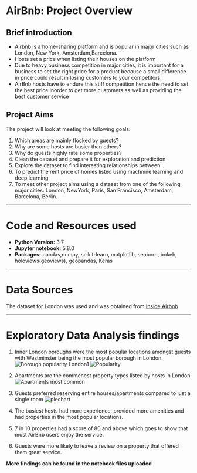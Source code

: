 # AirBnb: Project Overview
## Brief introduction
* Airbnb is a home-sharing platform and is popular in major cities such as London, New York, Amsterdam,Barcelona. 
* Hosts set a price when listing their houses on the platform
* Due to heavy business competition in major cities, it is important for a business to set the right price for a product because a small difference in price could result in losing customers to your competitors.
* AirBnb hosts have to endure this stiff competition hence the need to set the best price inorder to get more customers as well as providing the best customer service
## Project Aims
The project will look at meeting the following goals:
1. Which areas are mainly flocked by guests?
2. Why are some hosts are busier than others?
3. Why do guests highly rate some properties?
4. Clean the dataset and prepare it for exploration and prediction
4. Explore the dataset to find interesting relationships between.
5. To predict the rent price of homes listed using machnine learning and deep learning
6. To meet other project aims using a dataset from one of the following major cities: London, NewYork, Paris, San Francisco, Amsterdam, Barcelona, Berlin.
*********************************************************************************************************************************************************************************
# Code and Resources used
* **Python Version:** 3.7
* **Jupyter notebook:** 5.8.0
* **Packages:** pandas,numpy, scikit-learn, matplotlib, seaborn, bokeh, holoviews(geoviews), geopandas, Keras
*********************************************************************************************************************************************************************************
# Data Sources
 The dataset for London was used and was obtained from [Inside Airbnb](http://insideairbnb.com/get-the-data.html)
*********************************************************************************************************************************************************************************
# Exploratory Data Analysis findings
1. Inner London boroughs were the most popular locations amongst guests with Westminster being the most popular borough in London.![Borough popularity London1](https://user-images.githubusercontent.com/58377262/94342611-119b5e80-000a-11eb-8211-f9de0f34d832.gif)
    ![Popularity](https://user-images.githubusercontent.com/58377262/94342181-3cd07e80-0007-11eb-888b-2b7b571d4369.png)
2. Apartments are the commenest property types listed by hosts in London
![Apartments most common](https://user-images.githubusercontent.com/58377262/94341600-94202000-0002-11eb-8f76-d7c5923a4baf.png)
3. Guests preferred  reserving entire houses/apartments compared to just a single room
   ![piechart](https://user-images.githubusercontent.com/58377262/94341583-676c0880-0002-11eb-8c6c-f3287250f184.png)

4. The busiest hosts had more experience, provided more amenities and had properties in the most popular locations.
5. 7 in 10 properties had a score of 80 and above which goes to show that most AirBnb users enjoy the service.
6. Guests were more likely to leave a review on a property that offered them great service.
  
  **More findings can be found in the notebook files uploaded**
  
